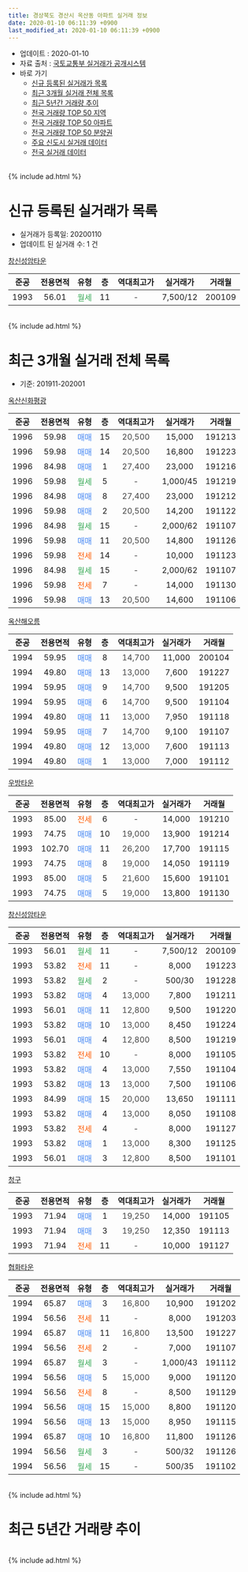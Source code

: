 ```yaml
---
title: 경상북도 경산시 옥산동 아파트 실거래 정보
date: 2020-01-10 06:11:39 +0900
last_modified_at: 2020-01-10 06:11:39 +0900
---
```


* 업데이트 : 2020-01-10
* 자료 출처 : [국토교통부 실거래가 공개시스템](http://rt.molit.go.kr)
* 바로 가기
    * [신규 등록된 실거래가 목록](#신규-등록된-실거래가-목록)
    * [최근 3개월 실거래 전체 목록](#최근-3개월-실거래-전체-목록)
    * [최근 5년간 거래량 추이](#최근-5년간-거래량-추이)
    * [전국 거래량 TOP 50 지역](https://inasie.github.io/apt-trade-info/최근-3개월-전국에서-가장-거래가-많이-발생한-지역)
    * [전국 거래량 TOP 50 아파트](https://inasie.github.io/apt-trade-info/최근-3개월-전국에서-가장-거래가-많이-발생한-아파트)
    * [전국 거래량 TOP 50 분양권](https://inasie.github.io/apt-trade-info/최근-3개월-전국에서-가장-거래가-많이-발생한-분양권)
    * [주요 신도시 실거래 데이터](https://inasie.github.io/apt-trade-info/주요-신도시)
    * [전국 실거래 데이터](https://inasie.github.io/apt-trade-info/전국)
<br>
{% include ad.html %}
<br>

# 신규 등록된 실거래가 목록
* 실거래가 등록일: 20200110
* 업데이트 된 실거래 수: 1 건


[창신성암타운](https://search.naver.com/search.naver?query=%EA%B2%BD%EC%83%81%EB%B6%81%EB%8F%84+%EA%B2%BD%EC%82%B0%EC%8B%9C+%EC%98%A5%EC%82%B0%EB%8F%99+%EC%B0%BD%EC%8B%A0%EC%84%B1%EC%95%94%ED%83%80%EC%9A%B4)

|준공|전용면적|유형|층|역대최고가|실거래가|거래월|
|:---:|:---:|:---:|:---:|:---:|:---:|:---:|
|1993|56.01|<span style="color:#34a853">월세</span>|11|<span style="color:#444444">-</span>|7,500/12|200109|


<br>
{% include ad.html %}
<br>

# 최근 3개월 실거래 전체 목록
* 기준: 201911-202001


[옥산신화평광](https://search.naver.com/search.naver?query=%EA%B2%BD%EC%83%81%EB%B6%81%EB%8F%84+%EA%B2%BD%EC%82%B0%EC%8B%9C+%EC%98%A5%EC%82%B0%EB%8F%99+%EC%98%A5%EC%82%B0%EC%8B%A0%ED%99%94%ED%8F%89%EA%B4%91)

|준공|전용면적|유형|층|역대최고가|실거래가|거래월|
|:---:|:---:|:---:|:---:|:---:|:---:|:---:|
|1996|59.98|<span style="color:#4285f3">매매</span>|15|<span style="color:#444444">20,500</span>|15,000|191213|
|1996|59.98|<span style="color:#4285f3">매매</span>|14|<span style="color:#444444">20,500</span>|16,800|191223|
|1996|84.98|<span style="color:#4285f3">매매</span>|1|<span style="color:#444444">27,400</span>|23,000|191216|
|1996|59.98|<span style="color:#34a853">월세</span>|5|<span style="color:#444444">-</span>|1,000/45|191219|
|1996|84.98|<span style="color:#4285f3">매매</span>|8|<span style="color:#444444">27,400</span>|23,000|191212|
|1996|59.98|<span style="color:#4285f3">매매</span>|2|<span style="color:#444444">20,500</span>|14,200|191122|
|1996|84.98|<span style="color:#34a853">월세</span>|15|<span style="color:#444444">-</span>|2,000/62|191107|
|1996|59.98|<span style="color:#4285f3">매매</span>|11|<span style="color:#444444">20,500</span>|14,800|191126|
|1996|59.98|<span style="color:#ff5a00">전세</span>|14|<span style="color:#444444">-</span>|10,000|191123|
|1996|84.98|<span style="color:#34a853">월세</span>|15|<span style="color:#444444">-</span>|2,000/62|191107|
|1996|59.98|<span style="color:#ff5a00">전세</span>|7|<span style="color:#444444">-</span>|14,000|191130|
|1996|59.98|<span style="color:#4285f3">매매</span>|13|<span style="color:#444444">20,500</span>|14,600|191106|

[옥산해오름](https://search.naver.com/search.naver?query=%EA%B2%BD%EC%83%81%EB%B6%81%EB%8F%84+%EA%B2%BD%EC%82%B0%EC%8B%9C+%EC%98%A5%EC%82%B0%EB%8F%99+%EC%98%A5%EC%82%B0%ED%95%B4%EC%98%A4%EB%A6%84)

|준공|전용면적|유형|층|역대최고가|실거래가|거래월|
|:---:|:---:|:---:|:---:|:---:|:---:|:---:|
|1994|59.95|<span style="color:#4285f3">매매</span>|8|<span style="color:#444444">14,700</span>|11,000|200104|
|1994|49.80|<span style="color:#4285f3">매매</span>|13|<span style="color:#444444">13,000</span>|7,600|191227|
|1994|59.95|<span style="color:#4285f3">매매</span>|9|<span style="color:#444444">14,700</span>|9,500|191205|
|1994|59.95|<span style="color:#4285f3">매매</span>|6|<span style="color:#444444">14,700</span>|9,500|191104|
|1994|49.80|<span style="color:#4285f3">매매</span>|11|<span style="color:#444444">13,000</span>|7,950|191118|
|1994|59.95|<span style="color:#4285f3">매매</span>|7|<span style="color:#444444">14,700</span>|9,100|191107|
|1994|49.80|<span style="color:#4285f3">매매</span>|12|<span style="color:#444444">13,000</span>|7,600|191113|
|1994|49.80|<span style="color:#4285f3">매매</span>|1|<span style="color:#444444">13,000</span>|7,000|191112|

[우방타운](https://search.naver.com/search.naver?query=%EA%B2%BD%EC%83%81%EB%B6%81%EB%8F%84+%EA%B2%BD%EC%82%B0%EC%8B%9C+%EC%98%A5%EC%82%B0%EB%8F%99+%EC%9A%B0%EB%B0%A9%ED%83%80%EC%9A%B4)

|준공|전용면적|유형|층|역대최고가|실거래가|거래월|
|:---:|:---:|:---:|:---:|:---:|:---:|:---:|
|1993|85.00|<span style="color:#ff5a00">전세</span>|6|<span style="color:#444444">-</span>|14,000|191210|
|1993|74.75|<span style="color:#4285f3">매매</span>|10|<span style="color:#444444">19,000</span>|13,900|191214|
|1993|102.70|<span style="color:#4285f3">매매</span>|11|<span style="color:#444444">26,200</span>|17,700|191115|
|1993|74.75|<span style="color:#4285f3">매매</span>|8|<span style="color:#444444">19,000</span>|14,050|191119|
|1993|85.00|<span style="color:#4285f3">매매</span>|5|<span style="color:#444444">21,600</span>|15,600|191101|
|1993|74.75|<span style="color:#4285f3">매매</span>|5|<span style="color:#444444">19,000</span>|13,800|191130|

[창신성암타운](https://search.naver.com/search.naver?query=%EA%B2%BD%EC%83%81%EB%B6%81%EB%8F%84+%EA%B2%BD%EC%82%B0%EC%8B%9C+%EC%98%A5%EC%82%B0%EB%8F%99+%EC%B0%BD%EC%8B%A0%EC%84%B1%EC%95%94%ED%83%80%EC%9A%B4)

|준공|전용면적|유형|층|역대최고가|실거래가|거래월|
|:---:|:---:|:---:|:---:|:---:|:---:|:---:|
|1993|56.01|<span style="color:#34a853">월세</span>|11|<span style="color:#444444">-</span>|7,500/12|200109|
|1993|53.82|<span style="color:#ff5a00">전세</span>|11|<span style="color:#444444">-</span>|8,000|191223|
|1993|53.82|<span style="color:#34a853">월세</span>|2|<span style="color:#444444">-</span>|500/30|191228|
|1993|53.82|<span style="color:#4285f3">매매</span>|4|<span style="color:#444444">13,000</span>|7,800|191211|
|1993|56.01|<span style="color:#4285f3">매매</span>|11|<span style="color:#444444">12,800</span>|9,500|191220|
|1993|53.82|<span style="color:#4285f3">매매</span>|10|<span style="color:#444444">13,000</span>|8,450|191224|
|1993|56.01|<span style="color:#4285f3">매매</span>|4|<span style="color:#444444">12,800</span>|8,500|191219|
|1993|53.82|<span style="color:#ff5a00">전세</span>|10|<span style="color:#444444">-</span>|8,000|191105|
|1993|53.82|<span style="color:#4285f3">매매</span>|4|<span style="color:#444444">13,000</span>|7,550|191104|
|1993|53.82|<span style="color:#4285f3">매매</span>|13|<span style="color:#444444">13,000</span>|7,500|191106|
|1993|84.99|<span style="color:#4285f3">매매</span>|15|<span style="color:#444444">20,000</span>|13,650|191111|
|1993|53.82|<span style="color:#4285f3">매매</span>|4|<span style="color:#444444">13,000</span>|8,050|191108|
|1993|53.82|<span style="color:#ff5a00">전세</span>|4|<span style="color:#444444">-</span>|8,000|191127|
|1993|53.82|<span style="color:#4285f3">매매</span>|1|<span style="color:#444444">13,000</span>|8,300|191125|
|1993|56.01|<span style="color:#4285f3">매매</span>|3|<span style="color:#444444">12,800</span>|8,500|191101|


<script async src="//pagead2.googlesyndication.com/pagead/js/adsbygoogle.js"></script>
<!-- 기본 -->
<ins class="adsbygoogle"
     style="display:block"
     data-ad-client="ca-pub-2446590836940007"
     data-ad-slot="1659523306"
     data-ad-format="auto"
     data-full-width-responsive="true"></ins>
<script>
(adsbygoogle = window.adsbygoogle || []).push({});
</script>


[청구](https://search.naver.com/search.naver?query=%EA%B2%BD%EC%83%81%EB%B6%81%EB%8F%84+%EA%B2%BD%EC%82%B0%EC%8B%9C+%EC%98%A5%EC%82%B0%EB%8F%99+%EC%B2%AD%EA%B5%AC)

|준공|전용면적|유형|층|역대최고가|실거래가|거래월|
|:---:|:---:|:---:|:---:|:---:|:---:|:---:|
|1993|71.94|<span style="color:#4285f3">매매</span>|1|<span style="color:#444444">19,250</span>|14,000|191105|
|1993|71.94|<span style="color:#4285f3">매매</span>|3|<span style="color:#444444">19,250</span>|12,350|191113|
|1993|71.94|<span style="color:#ff5a00">전세</span>|11|<span style="color:#444444">-</span>|10,000|191127|

[협화타운](https://search.naver.com/search.naver?query=%EA%B2%BD%EC%83%81%EB%B6%81%EB%8F%84+%EA%B2%BD%EC%82%B0%EC%8B%9C+%EC%98%A5%EC%82%B0%EB%8F%99+%ED%98%91%ED%99%94%ED%83%80%EC%9A%B4)

|준공|전용면적|유형|층|역대최고가|실거래가|거래월|
|:---:|:---:|:---:|:---:|:---:|:---:|:---:|
|1994|65.87|<span style="color:#4285f3">매매</span>|3|<span style="color:#444444">16,800</span>|10,900|191202|
|1994|56.56|<span style="color:#ff5a00">전세</span>|11|<span style="color:#444444">-</span>|8,000|191203|
|1994|65.87|<span style="color:#4285f3">매매</span>|11|<span style="color:#444444">16,800</span>|13,500|191227|
|1994|56.56|<span style="color:#ff5a00">전세</span>|2|<span style="color:#444444">-</span>|7,000|191107|
|1994|65.87|<span style="color:#34a853">월세</span>|3|<span style="color:#444444">-</span>|1,000/43|191112|
|1994|56.56|<span style="color:#4285f3">매매</span>|5|<span style="color:#444444">15,000</span>|9,000|191120|
|1994|56.56|<span style="color:#ff5a00">전세</span>|8|<span style="color:#444444">-</span>|8,500|191129|
|1994|56.56|<span style="color:#4285f3">매매</span>|15|<span style="color:#444444">15,000</span>|8,800|191120|
|1994|56.56|<span style="color:#4285f3">매매</span>|13|<span style="color:#444444">15,000</span>|8,950|191115|
|1994|65.87|<span style="color:#4285f3">매매</span>|10|<span style="color:#444444">16,800</span>|11,800|191126|
|1994|56.56|<span style="color:#34a853">월세</span>|3|<span style="color:#444444">-</span>|500/32|191126|
|1994|56.56|<span style="color:#34a853">월세</span>|15|<span style="color:#444444">-</span>|500/35|191102|


<br>
{% include ad.html %}
<br>

# 최근 5년간 거래량 추이


<div style="width:100%;">
    <canvas id="deal_progress" height="200"></canvas>
</div>

<script>
new Chart(document.getElementById("deal_progress"), {
    type: 'line',
    data: {
        labels: ['201501','201502','201503','201504','201505','201506','201507','201508','201509','201510','201511','201512','201601','201602','201603','201604','201605','201606','201607','201608','201609','201610','201611','201612','201701','201702','201703','201704','201705','201706','201707','201708','201709','201710','201711','201712','201801','201802','201803','201804','201805','201806','201807','201808','201809','201810','201811','201812','201901','201902','201903','201904','201905','201906','201907','201908','201909','201910','201911','201912','202001'],
        datasets: [{
            label: '매매',
            pointRadius: 1,
            data: [32, 26, 52, 27, 30, 26, 32, 22, 18, 16, 10, 8, 17, 7, 18, 18, 7, 14, 21, 30, 16, 19, 23, 11, 8, 11, 19, 15, 18, 23, 18, 29, 25, 15, 18, 12, 11, 16, 15, 26, 14, 13, 16, 10, 22, 19, 16, 14, 21, 15, 25, 17, 14, 17, 18, 12, 15, 24, 24, 13, 1],
            borderColor: "rgba(255, 201, 14, 1)",
            backgroundColor: "rgba(255, 201, 14, 0.5)",
            fill: false,
            lineTension: 0
        },{
            label: '전월세',
            pointRadius: 1,
            data: [12, 11, 13, 15, 13, 14, 14, 18, 5, 15, 10, 11, 18, 19, 8, 13, 7, 9, 9, 22, 7, 17, 14, 12, 6, 14, 6, 4, 6, 7, 16, 16, 12, 9, 11, 12, 17, 15, 9, 12, 10, 14, 8, 9, 8, 19, 9, 5, 15, 13, 12, 3, 12, 11, 10, 8, 16, 10, 12, 5, 1],
            borderColor: "rgba(0, 141, 185, 1)",
            backgroundColor: "rgba(0, 141, 185, 0.5)",
            fill: false,
            lineTension: 0
        }
        ]
    },
    options: {
        responsive: true,
        title: {
            display: false
        },
        tooltips: {
            mode: 'index',
            intersect: false
        },
        hover: {
            mode: 'nearest',
            intersect: true
        },
        scales: {
            xAxes: [{
                display: true,
                scaleLabel: {
                    display: true,
                    labelString: '년/월'
                }
            }],
            yAxes: [{
                display: true,
                ticks: {
                    suggestedMin: 0,
                },
                scaleLabel: {
                    display: true,
                    labelString: '실거래 수'
                }
            }]
        }
    }
});

</script>


<br>
{% include ad.html %}
<br>

